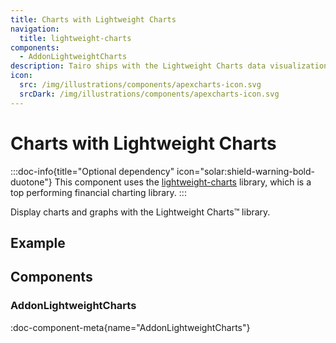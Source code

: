 ```yaml
---
title: Charts with Lightweight Charts
navigation:
  title: lightweight-charts
components:
  - AddonLightweightCharts
description: Tairo ships with the Lightweight Charts data visualization library customized for Vue and Nuxt. Use the component to render charts and graphs.
icon:
  src: /img/illustrations/components/apexcharts-icon.svg
  srcDark: /img/illustrations/components/apexcharts-icon.svg
---
```


# Charts with Lightweight Charts

:::doc-info{title="Optional dependency" icon="solar:shield-warning-bold-duotone"}
This component uses the [lightweight-charts](https://github.com/tradingview/lightweight-charts) library, which is a top performing financial charting library.
:::

Display charts and graphs with the Lightweight Charts™ library.

## Example

<!-- demo: #examples/lightweight-charts/base -->

## Components

### AddonLightweightCharts

:doc-component-meta{name="AddonLightweightCharts"}
